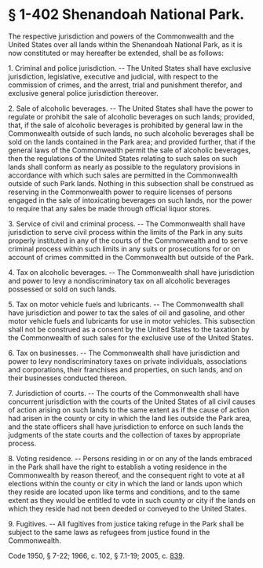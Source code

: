 # § 1-402 Shenandoah National Park.

<p>The respective jurisdiction and powers of the Commonwealth and the United States over all lands within the Shenandoah National Park, as it is now constituted or may hereafter be extended, shall be as follows:</p><p>1. Criminal and police jurisdiction. -- The United States shall have exclusive jurisdiction, legislative, executive and judicial, with respect to the commission of crimes, and the arrest, trial and punishment therefor, and exclusive general police jurisdiction thereover.</p><p>2. Sale of alcoholic beverages. -- The United States shall have the power to regulate or prohibit the sale of alcoholic beverages on such lands; provided, that, if the sale of alcoholic beverages is prohibited by general law in the Commonwealth outside of such lands, no such alcoholic beverages shall be sold on the lands contained in the Park area; and provided further, that if the general laws of the Commonwealth permit the sale of alcoholic beverages, then the regulations of the United States relating to such sales on such lands shall conform as nearly as possible to the regulatory provisions in accordance with which such sales are permitted in the Commonwealth outside of such Park lands. Nothing in this subsection shall be construed as reserving in the Commonwealth power to require licenses of persons engaged in the sale of intoxicating beverages on such lands, nor the power to require that any sales be made through official liquor stores.</p><p>3. Service of civil and criminal process. -- The Commonwealth shall have jurisdiction to serve civil process within the limits of the Park in any suits properly instituted in any of the courts of the Commonwealth and to serve criminal process within such limits in any suits or prosecutions for or on account of crimes committed in the Commonwealth but outside of the Park.</p><p>4. Tax on alcoholic beverages. -- The Commonwealth shall have jurisdiction and power to levy a nondiscriminatory tax on all alcoholic beverages possessed or sold on such lands.</p><p>5. Tax on motor vehicle fuels and lubricants. -- The Commonwealth shall have jurisdiction and power to tax the sales of oil and gasoline, and other motor vehicle fuels and lubricants for use in motor vehicles. This subsection shall not be construed as a consent by the United States to the taxation by the Commonwealth of such sales for the exclusive use of the United States.</p><p>6. Tax on businesses. -- The Commonwealth shall have jurisdiction and power to levy nondiscriminatory taxes on private individuals, associations and corporations, their franchises and properties, on such lands, and on their businesses conducted thereon.</p><p>7. Jurisdiction of courts. -- The courts of the Commonwealth shall have concurrent jurisdiction with the courts of the United States of all civil causes of action arising on such lands to the same extent as if the cause of action had arisen in the county or city in which the land lies outside the Park area, and the state officers shall have jurisdiction to enforce on such lands the judgments of the state courts and the collection of taxes by appropriate process.</p><p>8. Voting residence. -- Persons residing in or on any of the lands embraced in the Park shall have the right to establish a voting residence in the Commonwealth by reason thereof, and the consequent right to vote at all elections within the county or city in which the land or lands upon which they reside are located upon like terms and conditions, and to the same extent as they would be entitled to vote in such county or city if the lands on which they reside had not been deeded or conveyed to the United States.</p><p>9. Fugitives. -- All fugitives from justice taking refuge in the Park shall be subject to the same laws as refugees from justice found in the Commonwealth.</p><p>Code 1950, § 7-22; 1966, c. 102, § 7.1-19; 2005, c. <a href='http://lis.virginia.gov/cgi-bin/legp604.exe?051+ful+CHAP0839'>839</a>.</p>